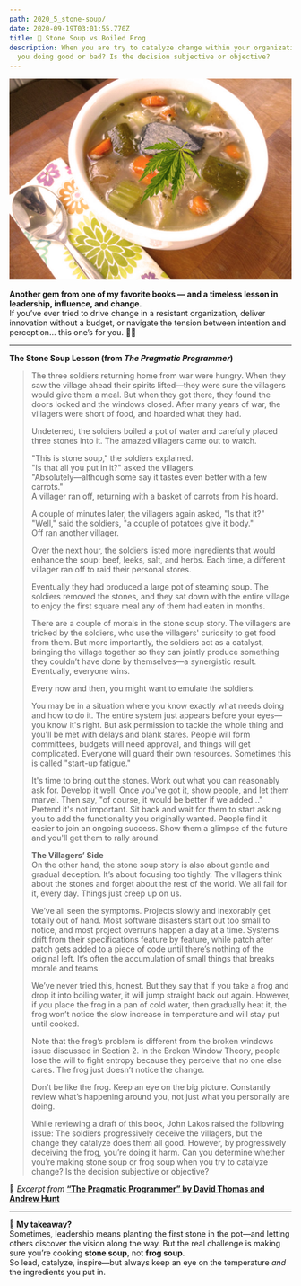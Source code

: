 ```yaml
---
path: 2020_5_stone-soup/
date: 2020-09-19T03:01:55.770Z
title: 🌱 Stone Soup vs Boiled Frog
description: When you are try to catalyze change within your organization  are
  you doing good or bad? Is the decision subjective or objective?
---
```

![](../assets/stoned-soup-2.jpg "soup")

**Another gem from one of my favorite books — and a timeless lesson in leadership, influence, and change.**\
If you’ve ever tried to drive change in a resistant organization, deliver innovation without a budget, or navigate the tension between intention and perception… this one’s for you. 🍲🐸

- - -

**The Stone Soup Lesson (from *The Pragmatic Programmer*)**

> The three soldiers returning home from war were hungry. When they saw the village ahead their spirits lifted—they were sure the villagers would give them a meal. But when they got there, they found the doors locked and the windows closed. After many years of war, the villagers were short of food, and hoarded what they had.
>
> Undeterred, the soldiers boiled a pot of water and carefully placed three stones into it. The amazed villagers came out to watch.
>
> "This is stone soup," the soldiers explained.\
> "Is that all you put in it?" asked the villagers.\
> "Absolutely—although some say it tastes even better with a few carrots."\
> A villager ran off, returning with a basket of carrots from his hoard.
>
> A couple of minutes later, the villagers again asked, "Is that it?"\
> "Well," said the soldiers, "a couple of potatoes give it body."\
> Off ran another villager.
>
> Over the next hour, the soldiers listed more ingredients that would enhance the soup: beef, leeks, salt, and herbs. Each time, a different villager ran off to raid their personal stores.
>
> Eventually they had produced a large pot of steaming soup. The soldiers removed the stones, and they sat down with the entire village to enjoy the first square meal any of them had eaten in months.
>
> There are a couple of morals in the stone soup story. The villagers are tricked by the soldiers, who use the villagers' curiosity to get food from them. But more importantly, the soldiers act as a catalyst, bringing the village together so they can jointly produce something they couldn’t have done by themselves—a synergistic result. Eventually, everyone wins.
>
> Every now and then, you might want to emulate the soldiers.
>
> You may be in a situation where you know exactly what needs doing and how to do it. The entire system just appears before your eyes—you know it's right. But ask permission to tackle the whole thing and you'll be met with delays and blank stares. People will form committees, budgets will need approval, and things will get complicated. Everyone will guard their own resources. Sometimes this is called "start-up fatigue."
>
> It's time to bring out the stones. Work out what you can reasonably ask for. Develop it well. Once you've got it, show people, and let them marvel. Then say, "of course, it would be better if we added..." Pretend it's not important. Sit back and wait for them to start asking you to add the functionality you originally wanted. People find it easier to join an ongoing success. Show them a glimpse of the future and you'll get them to rally around.
>
> **The Villagers’ Side**\
> On the other hand, the stone soup story is also about gentle and gradual deception. It’s about focusing too tightly. The villagers think about the stones and forget about the rest of the world. We all fall for it, every day. Things just creep up on us.
>
> We’ve all seen the symptoms. Projects slowly and inexorably get totally out of hand. Most software disasters start out too small to notice, and most project overruns happen a day at a time. Systems drift from their specifications feature by feature, while patch after patch gets added to a piece of code until there’s nothing of the original left. It’s often the accumulation of small things that breaks morale and teams.
>
> We’ve never tried this, honest. But they say that if you take a frog and drop it into boiling water, it will jump straight back out again. However, if you place the frog in a pan of cold water, then gradually heat it, the frog won’t notice the slow increase in temperature and will stay put until cooked.
>
> Note that the frog’s problem is different from the broken windows issue discussed in Section 2. In the Broken Window Theory, people lose the will to fight entropy because they perceive that no one else cares. The frog just doesn’t notice the change.
>
> Don’t be like the frog. Keep an eye on the big picture. Constantly review what’s happening around you, not just what you personally are doing.
>
> While reviewing a draft of this book, John Lakos raised the following issue: The soldiers progressively deceive the villagers, but the change they catalyze does them all good. However, by progressively deceiving the frog, you’re doing it harm. Can you determine whether you’re making stone soup or frog soup when you try to catalyze change? Is the decision subjective or objective?

📖 *Excerpt from* **[“The Pragmatic Programmer” by David Thomas and Andrew Hunt](https://pragprog.com/titles/tpp20/the-pragmatic-programmer-20th-anniversary-edition/)**

- - -

**🌱 My takeaway?**\
Sometimes, leadership means planting the first stone in the pot—and letting others discover the vision along the way. But the real challenge is making sure you’re cooking **stone soup**, not **frog soup**.\
So lead, catalyze, inspire—but always keep an eye on the temperature *and* the ingredients you put in.
